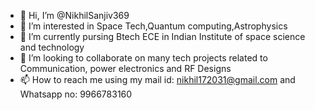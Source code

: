 - 👋 Hi, I’m @NikhilSanjiv369
- 👀 I’m interested in Space Tech,Quantum computing,Astrophysics
- 🌱 I’m currently pursing Btech ECE in Indian Institute of space science and technology 
- 💞️ I’m looking to collaborate on many tech projects related to Communication, power electronics and RF Designs 
- 📫 How to reach me using my mail id: nikhil172031@gmail.com and Whatsapp no: 9966783160

<!---
NikhilSanjiv369/NikhilSanjiv369 is a ✨ special ✨ repository because its `README.md` (this file) appears on your GitHub profile.
You can click the Preview link to take a look at your changes.
--->
